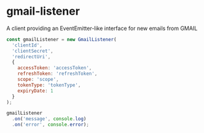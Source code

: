 # gmail-listener
A client providing an EventEmitter-like interface for new emails from GMAIL

```javascript
const gmailListener = new GmailListener(
  'clientId',
  'clientSecret',
  'redirectUri',
  {
    accessToken: 'accessToken',
    refreshToken: 'refreshToken',
    scope: 'scope',
    tokenType: 'tokenType',
    expiryDate: 1
  }
);

gmailListener
  .on('message', console.log)
  .on('error', console.error);
```
